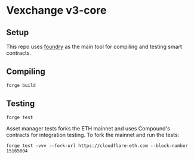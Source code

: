 # Vexchange v3-core

## Setup

This repo uses [foundry](https://github.com/foundry-rs/foundry)
as the main tool for compiling and testing smart contracts.

## Compiling

```shell
forge build
```

## Testing

```shell
forge test
```

Asset manager tests forks the ETH mainnet and uses Compound's contracts for
integration testing.
To fork the mainnet and run the tests:

```shell
forge test -vvv --fork-url https://cloudflare-eth.com --block-number 15165804 
```
